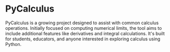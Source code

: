 # PyCalculus
 PyCalculus is a growing project designed to assist with common calculus operations. Initially focused on computing numerical limits, the tool aims to include additional features like derivatives and integral calculations. It's built for students, educators, and anyone interested in exploring calculus using Python.
